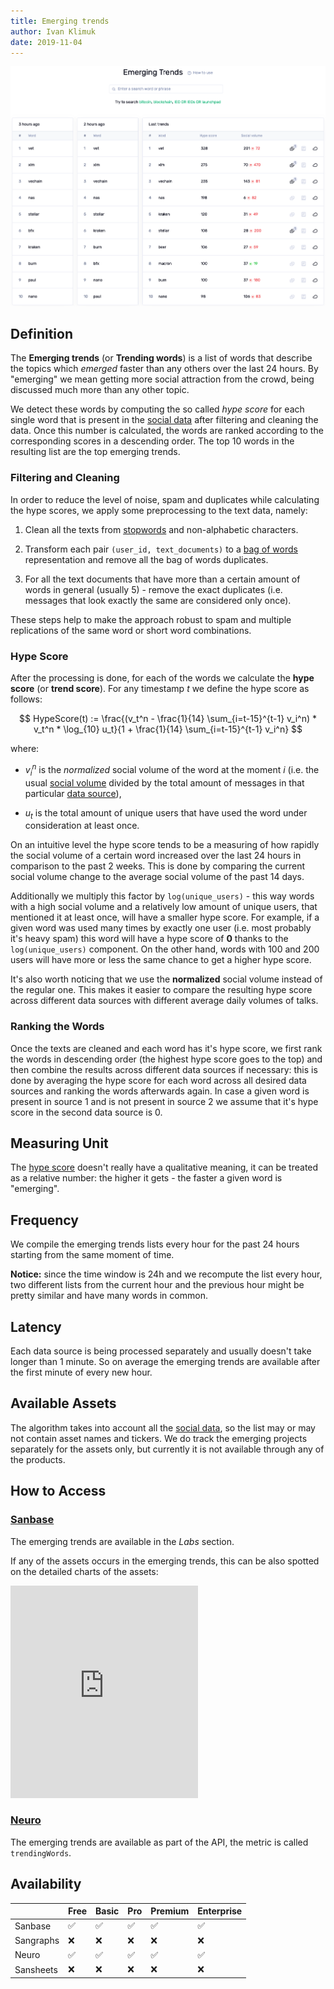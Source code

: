 ```yaml
---
title: Emerging trends
author: Ivan Klimuk
date: 2019-11-04
---
```


![Emerging trends on Sanbase](trends.png)

## Definition

The **Emerging trends** (or **Trending words**) is a list of words that describe the topics which *emerged* faster than any others over the last 24 hours. By "emerging" we mean getting more social attraction from the crowd, being discussed much more than any other topic.

We detect these words by computing the so called *hype score* for each single word that is present in the [social data](social-data/) after filtering and cleaning the data. Once this number is calculated, the words are ranked according to the corresponding scores in a descending order. The top 10 words in the resulting list are the top emerging trends.

### Filtering and Cleaning

In order to reduce the level of noise, spam and duplicates while calculating the hype scores, we apply some preprocessing to the text data, namely:

1. Clean all the texts from [stopwords](https://en.wikipedia.org/wiki/Stop_words) and non-alphabetic characters.

2. Transform each pair ``(user_id, text_documents)`` to a [bag of words](https://en.wikipedia.org/wiki/Bag-of-words_model) representation and remove all the bag of words duplicates.

3. For all the text documents that have more than a certain amount of words in general (usually 5) - remove the exact duplicates (i.e. messages that look exactly the same are considered only once).

These steps help to make the approach robust to spam and multiple replications of the same word or short word combinations.

### Hype Score

After the processing is done, for each of the words we calculate the **hype score** (or **trend score**). For any timestamp $t$ we define the hype score as follows:

$$
HypeScore(t) := \frac{(v_t^n - \frac{1}{14} \sum_{i=t-15}^{t-1} v_i^n) * v_t^n * \log_{10} u_t}{1 + \frac{1}{14} \sum_{i=t-15}^{t-1} v_i^n}
$$

where:

- $v_i^n$ is the *normalized* social volume of the word at the moment $i$ (i.e. the usual [social volume](social-volume-metrics/#social-volume) divided by the total amount of messages in that particular [data source](social-data/)),

- $u_t$ is the total amount of unique users that have used the word under consideration at least once.

On an intuitive level the hype score tends to be a measuring of how rapidly the social volume of a certain word increased over the last 24 hours in comparison to the past 2 weeks. This is done by comparing the current social volume change to the average social volume of the past 14 days.

Additionally we multiply this factor by `log(unique_users)` - this way words with a high social volume and a relatively low amount of unique users, that mentioned it at least once, will have a smaller hype score. For example, if a given word was used many times by exactly one user (i.e. most probably it's heavy spam) this word will have a hype score of **0** thanks to the `log(unique_users)` component. On the other hand, words with 100 and 200 users will have more or less the same chance to get a higher hype score.

It's also worth noticing that we use the **normalized** social volume instead of the regular one. This makes it easier to compare the resulting hype score across different data sources with different average daily volumes of talks.

### Ranking the Words

Once the texts are cleaned and each word has it's hype score, we first rank the words in descending order (the highest hype score goes to the top) and then combine the results across different data sources if necessary: this is done by averaging the hype score for each word across all desired data sources and ranking the words afterwards again. In case a given word is present in source 1 and is not present in source 2 we assume that it's hype score in the second data source is 0.

## Measuring Unit

The [hype score](#hype-score) doesn't really have a qualitative meaning, it can be treated as a relative number: the higher it gets - the faster a given word is "emerging".

## Frequency

We compile the emerging trends lists every hour for the past 24 hours starting from the same moment of time.

**Notice:** since the time window is 24h and we recompute the list every hour, two different lists from the current hour and the previous hour might be pretty similar and have many words in common.

## Latency

Each data source is being processed separately and usually doesn't take longer than 1 minute. So on average the emerging trends are available after the first minute of every new hour.

## Available Assets

The algorithm takes into account all the [social data](social-data/), so the list may or may not contain asset names and tickers. We do track the emerging projects separately for the assets only, but currently it is not available through any of the products.

## How to Access

### [Sanbase](https://app.santiment.net/labs/trends)

The emerging trends are available in the *Labs* section.

If any of the assets occurs in the emerging trends, this can be also spotted on the detailed charts of the assets:
<iframe frameborder="0" height="340" src="https://app.santiment.net/projects/ripple?enabledViewOnlySharing=true&events=trendPositionHistory&from=2019-05-05T21%3A00%3A00.000Z&interval=12h&isShowAnomalies=true&metrics=historyPrice,socialVolume&projectId=1540&scale=auto&slug=ripple&timeRange=6m&title=Ripple%20%28XRP%29&to=2019-11-06T21%3A00%3A00.000Z"></iframe>

### [Neuro](https://neuro.santiment.net)

The emerging trends are available as part of the API, the metric is called `trendingWords`.

## Availability

||Free|Basic|Pro|Premium|Enterprise|
|---|---|---|---|---|---|
|Sanbase|:white_check_mark:|:white_check_mark:|:white_check_mark:|:white_check_mark:|:white_check_mark:|
|Sangraphs|:x:|:x:|:x:|:x:|:x:|
|Neuro|:white_check_mark:|:white_check_mark:|:white_check_mark:|:white_check_mark:|:white_check_mark:|
|Sansheets|:x:|:x:|:x:|:x:|:x:|
